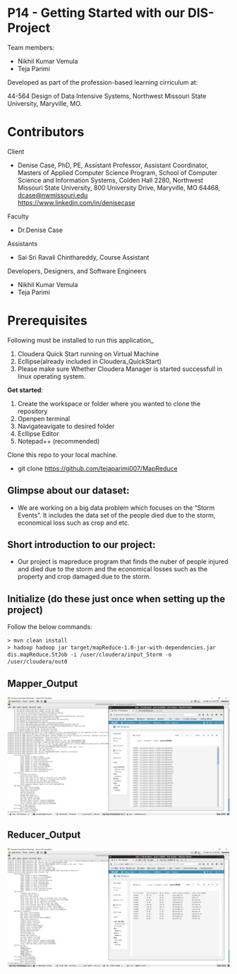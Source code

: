 # P14 - Getting Started with our DIS-Project

Team members: 

- Nikhil Kumar Vemula
- Teja Parimi

Developed as part of the profession-based learning cirriculum at:

44-564 Design of Data Intensive Systems, 
Northwest Missouri State University, 
Maryville, MO.

# Contributors

Client

- Denise Case, PhD, PE,  Assistant Professor,   Assistant Coordinator, Masters of Applied Computer Science Program, 
  School of Computer Science and Information Systems, 
  Colden Hall 2280, 
  Northwest Missouri State University, 
  800 University Drive, Maryville, MO 64468, 
  dcase@nwmissouri.edu     
  https://www.linkedin.com/in/denisecase

Faculty

- Dr.Denise Case

Assistants

- Sai Sri Ravali Chinthareddy, Course Assistant

Developers, Designers, and Software Engineers

- Nikhil Kumar Vemula 
- Teja Parimi

# Prerequisites

Following must be installed to run this application_
1. Cloudera Quick Start running on Virtual Machine
2. Ecllipse(already included in Cloudera_QuickStart)
3. Please make sure Whether Cloudera Manager is started successfull in linux operating system.

**Get started**:

1. Create the workspace or folder where you wanted to clone the repository
2. Openpen terminal
3. Navigateavigate to desired folder
4. Ecllipse Editor
5. Notepad++ (recommended)

Clone this repo to your local machine. 

- git clone https://github.com/tejaparimi007/MapReduce


## Glimpse about our dataset:

- We are working on a big data problem which focuses on the “Storm Events”. It includes the data set of the people died due to the storm, economical loss such as crop and etc.
## Short introduction to our project:

- Our project is mapreduce program that finds the nuber of people injured and died due to the storm and the economical losses such as the property and crop damaged due to the storm.


## Initialize (do these just once when setting up the project)


Follow the below commands:

```
> mvn clean install
> hadoop hadoop jar target/mapReduce-1.0-jar-with-dependencies.jar dis.mapReduce.StJob -i /user/cloudera/input_Storm -o /user/cloudera/out0
```
## Mapper_Output

![Mapper_Output.PNG](https://github.com/tejaparimi007/MapReduce/blob/master/mapper_output.JPG)

## Reducer_Output

![Reducer_Output.PNG](https://github.com/tejaparimi007/MapReduce/blob/master/mapreducerOutput.JPG)


